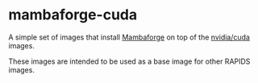 # mambaforge-cuda

A simple set of images that install [Mambaforge](https://github.com/conda-forge/miniforge) on top of the [nvidia/cuda](https://hub.docker.com/r/nvidia/cuda) images.

These images are intended to be used as a base image for other RAPIDS images.
